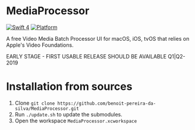 # MediaProcessor

[![Swift 4](https://img.shields.io/badge/Swift-4.x-orange.svg)](https://swift.org)  [![Platform](https://img.shields.io/badge/platforms-macOS%20∙%20iOS%20∙%20tvOS%20-blue.svg)](https://developer.apple.com/platforms/) 


A free Video Media Batch Processor UI for macOS, iOS, tvOS that relies on Apple's Video Foundations.

EARLY STAGE - FIRST USABLE RELEASE SHOULD BE AVAILABLE Q1|Q2-2019

# Installation from sources 

1. Clone `git clone https://github.com/benoit-pereira-da-silva/MediaProcessor.git`
2. Run `./update.sh` to update the submodules.
3. Open the workspace `MediaProcessor.xcworkspace`

